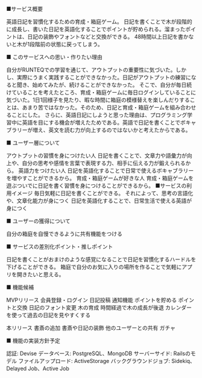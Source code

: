 ■サービス概要

英語日記を習慣化するための育成・箱庭ゲーム。
日記を書くことで木が段階的に成長し、書いた日記を英語化することでポイントが貯められる。溜まったポイントは、日記の装飾やフォントなどと交換ができる。
48時間以上日記を書かないと木が1段階前の状態に戻ってしまう。

■ このサービスへの思い・作りたい理由

自分がRUNTEQでの学習を通じて、アウトプットの重要性に気づいた。しかし、実際にうまく実践することができなかった。日記がアウトプットの練習になると聞き、始めてみたが、続けることができなかった。
そこで、自分が毎日続けていることを考えたところ、育成・箱庭ゲームに毎日ログインしていることに気づいた。1日1回様子を見たり、暇な時間に箱庭の模様替えを楽しんだりすることは、あまり苦ではなかった。そのため、日記と育成・箱庭ゲームを組み合わせることにした。
さらに、英語日記にしようと思った理由は、プログラミング学習中に英語を目にする機会が増えたためである。英語で日記を書くことでボキャブラリーが増え、英文を読む力が向上するのではないかと考えたからである。

■ ユーザー層について

アウトプットの習慣を身につけたい人
日記を書くことで、文章力や語彙力が向上や、自分の思考や感情を言葉で表現する力、相手に伝える力が鍛えられるから。
英語力をつけたい人
日記を英語化することで日常で使えるボキャブラリーを増やすことができるから。
育成・箱庭ゲームが好きな人
育成・箱庭ゲームを遊ぶついでに日記を書く習慣を身につけることができるから。
■サービスの利用イメージ
毎日気軽に日記を書くことができる。
それによって、思考の言語化や、文章化能力が身につく
日記を英語化することで、日常生活で使える英語が身につく

■ ユーザーの獲得について

自分の箱庭を自慢できるように共有機能をつける

■ サービスの差別化ポイント・推しポイント

日記を書くことがおまけのような感覚になることで日記を習慣化するハードルを下げることができる。
箱庭で自分のお気に入りの場所を作ることで気軽にアプリを開きたいと思える。

■ 機能候補

MVPリリース
  会員登録・ログイン
  日記投稿
  通知機能
  ポイントを貯める
  ポイントと交換
  日記のフォント変更
  木の育成
  時間経過で木の成長が後退
  カレンダーを使って過去の日記を見やすくする

本リリース
  書斎の追加
  書斎や日記の装飾
  他のユーザーとの共有
  ガチャ

■ 機能の実装方針予定

認証: Devise
データベース: PostgreSQL、MongoDB
サーバーサイド: Railsのモデル
ファイルアップロード: ActiveStorage
バックグラウンドジョブ: Sidekiq、Delayed Job、Active Job
